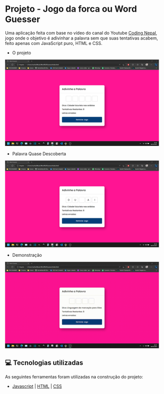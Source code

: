 # Projeto - Jogo da forca ou Word Guesser

Uma aplicação feita com base no vídeo do canal do Youtube [Coding Nepal](https://www.youtube.com/@CodingNepal), jogo onde o objetivo é adivinhar a palavra sem que suas tentativas acabem, feito apenas com JavaScript puro, HTML e CSS.

- O projeto
<img src="Word Guesser/assets/imgs/Captura de tela 2023-03-26 221621.png"/>

<br />

- Palavra Quase Descoberta
<img src="Word Guesser/assets/imgs/Captura de tela 2023-03-26 221647.png"/>

<br />

- Demonstração
<img src="Word Guesser/assets/imgs/word-guesser.gif"/>

<br />

## 💻 Tecnologias utilizadas
As seguintes ferramentas foram utilizadas na construção do projeto:
- [Javascript](https://developer.mozilla.org/en-US/docs/Web/JavaScript) | [HTML](https://developer.mozilla.org/en-US/docs/Web/HTML) | [CSS](https://developer.mozilla.org/en-US/docs/Web/CSS)
